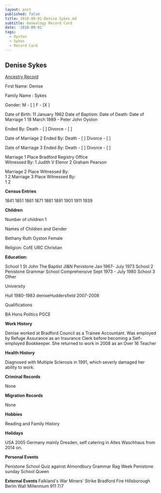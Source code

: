 ```yaml
---
layout: post
published: false
title: 2018-09-01-Denise Sykes.md
subtitle: Genealogy Record Card
date: '2018-09-01'
tags:
  - Oyston
  - Sykes
  - Record Card
---
```

## Denise Sykes

[Ancestry Record](https://www.ancestry.co.uk/family-tree/person/tree/4343612/person/-1618599072/facts)

First Name: Denise

Family Name :  Sykes            

Gender: M - [ ]  F - [X ]

Date of Birth: 11 January 1962
Date of Baptism:
Date of Death: 
Date of Marriage 1 18 March 1989 - Peter John Oyston

Ended By:	Death - [ ]
            Divorce - [ ]  
							
Date of Marriage 2
Ended By:	Death - [ ]
            Divorce - [ ]  
												
Date of Marriage 3
Ended By:	Death - [ ]
            Divorce - [ ]  


Marriage 1 	Place Bradford Registry Office						
Witnessed By:
1  Judith V Elenor 2 Graham Pearson
												 	  
Marriage 2	Place						Witnessed By:  
1
												 	   2
Marriage 3	Place						Witnessed By:  
1
												 	   2

**Census Entries**

1841 1851 1861 1871 1881 1891 1901 1911 1939

**Children**

Number of children 1

Names of Children and Gender

Bethany Ruth Oyston Female

Religion: CofE URC Christian

**Education:**

School 1 St John The Baptist JI&N Penistone Jan 1967- July 1973
School 2 Penistone Grammar School Comprehensive Sept 1973 - July 1980
School 3
Other

University

Hull 1980-1983
deniseHuddersfield 2007-2008

Qualifications

BA Hons Politics
PGCE

**Work History**

Denise worked at Bradford Council as a Trainee Accountant. Was employed by Refuge Assurance as an Insurance Clerk before becoming a Self-employed Bookkeeper.  She returned to work in 2008 as an Over 16 Teacher

**Health History**

Diagnosed with Multiple Sclerosis in 1991, which severly damaged her ability to work.

**Criminal Records**

None

**Migration Records**

None

**Hobbies**

Reading and Family History

**Holidays**

USA 2005
Germany mainly Dresden, self catering in Altes Waschhaus from 2014 on.

**Personal Events**

Penistone School Quiz against Almondbury Grammar
Rag Week
Penistone sunday School Queen

**External Events**
Falkland's War
Miners' Strike
Bradford Fire
Hillsborough
Berlin Wall
Millennium
911
7/7
